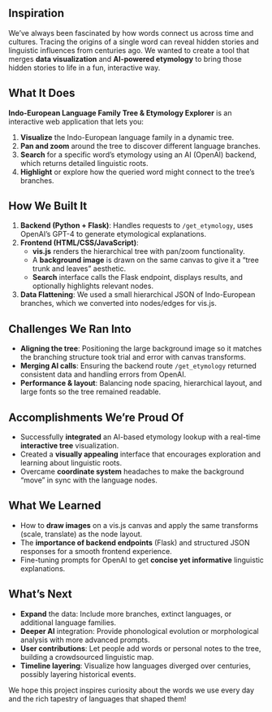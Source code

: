 ## Inspiration
We’ve always been fascinated by how words connect us across time and cultures. Tracing the origins of a single word can reveal hidden stories and linguistic influences from centuries ago. We wanted to create a tool that merges **data visualization** and **AI-powered etymology** to bring those hidden stories to life in a fun, interactive way.

## What It Does
**Indo-European Language Family Tree & Etymology Explorer** is an interactive web application that lets you:
1. **Visualize** the Indo-European language family in a dynamic tree.
2. **Pan and zoom** around the tree to discover different language branches.
3. **Search** for a specific word’s etymology using an AI (OpenAI) backend, which returns detailed linguistic roots.
4. **Highlight** or explore how the queried word might connect to the tree’s branches.

## How We Built It
1. **Backend (Python + Flask)**: Handles requests to `/get_etymology`, uses OpenAI’s GPT-4 to generate etymological explanations.
2. **Frontend (HTML/CSS/JavaScript)**: 
   - **vis.js** renders the hierarchical tree with pan/zoom functionality.
   - A **background image** is drawn on the same canvas to give it a “tree trunk and leaves” aesthetic.
   - **Search** interface calls the Flask endpoint, displays results, and optionally highlights relevant nodes.
3. **Data Flattening**: We used a small hierarchical JSON of Indo-European branches, which we converted into nodes/edges for vis.js.

## Challenges We Ran Into
- **Aligning the tree**: Positioning the large background image so it matches the branching structure took trial and error with canvas transforms.
- **Merging AI calls**: Ensuring the backend route `/get_etymology` returned consistent data and handling errors from OpenAI.
- **Performance & layout**: Balancing node spacing, hierarchical layout, and large fonts so the tree remained readable.

## Accomplishments We’re Proud Of
- Successfully **integrated** an AI-based etymology lookup with a real-time **interactive tree** visualization.
- Created a **visually appealing** interface that encourages exploration and learning about linguistic roots.
- Overcame **coordinate system** headaches to make the background “move” in sync with the language nodes.

## What We Learned
- How to **draw images** on a vis.js canvas and apply the same transforms (scale, translate) as the node layout.
- The **importance of backend endpoints** (Flask) and structured JSON responses for a smooth frontend experience.
- Fine-tuning prompts for OpenAI to get **concise yet informative** linguistic explanations.

## What’s Next
- **Expand** the data: Include more branches, extinct languages, or additional language families.
- **Deeper AI** integration: Provide phonological evolution or morphological analysis with more advanced prompts.
- **User contributions**: Let people add words or personal notes to the tree, building a crowdsourced linguistic map.
- **Timeline layering**: Visualize how languages diverged over centuries, possibly layering historical events.

We hope this project inspires curiosity about the words we use every day and the rich tapestry of languages that shaped them!
